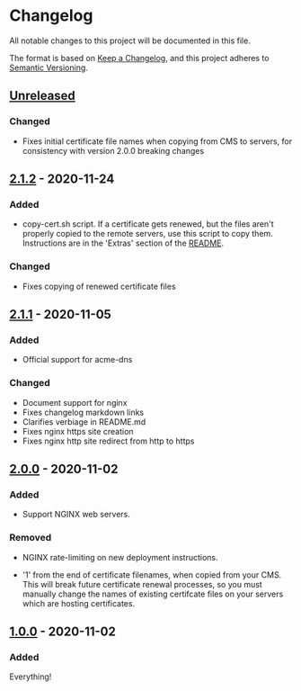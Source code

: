 # Changelog

All notable changes to this project will be documented in this file.

The format is based on [Keep a Changelog](https://keepachangelog.com/en/1.0.0/),
and this project adheres to [Semantic Versioning](https://semver.org/spec/v2.0.0.html).

## [Unreleased]

### Changed

- Fixes initial certificate file names when copying from CMS to servers, for consistency with version 2.0.0 breaking changes

## [2.1.2] - 2020-11-24

### Added

- copy-cert.sh script. If a certificate gets renewed, but the files aren't properly copied to the remote servers, use this script to copy them. Instructions are in the 'Extras' section of the [README](./README.md).

### Changed

- Fixes copying of renewed certificate files

## [2.1.1] - 2020-11-05

### Added

- Official support for acme-dns

### Changed

- Document support for nginx
- Fixes changelog markdown links
- Clarifies verbiage in README.md
- Fixes nginx https site creation
- Fixes nginx http site redirect from http to https

## [2.0.0] - 2020-11-02

### Added

- Support NGINX web servers.

### Removed

- NGINX rate-limiting on new deployment instructions.

- '1' from the end of certificate filenames, when copied from your CMS. This will break future certificate renewal processes, so you must manually change the names of existing certifcate files on your servers which are hosting certificates.

## [1.0.0] - 2020-11-02

### Added

Everything!

[Unreleased]: https://github.com/endeavorcomm/le-cms/compare/2.1.2...HEAD
[2.1.2]: https://github.com/endeavorcomm/le-cms/compare/2.1.1...2.1.2
[2.1.1]: https://github.com/endeavorcomm/le-cms/compare/2.0.0...2.1.1
[2.0.0]: https://github.com/endeavorcomm/le-cms/compare/1.0.0...2.0.0
[1.0.0]: https://github.com/endeavorcomm/le-cms/releases/tag/1.0.0
